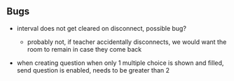 ## Bugs

- interval does not get cleared on disconnect, possible bug?

  - probably not, if teacher accidentally disconnects, we would want the room to remain in case they come back

- when creating question when only 1 multiple choice is shown and filled, send question is enabled,
  needs to be greater than 2
